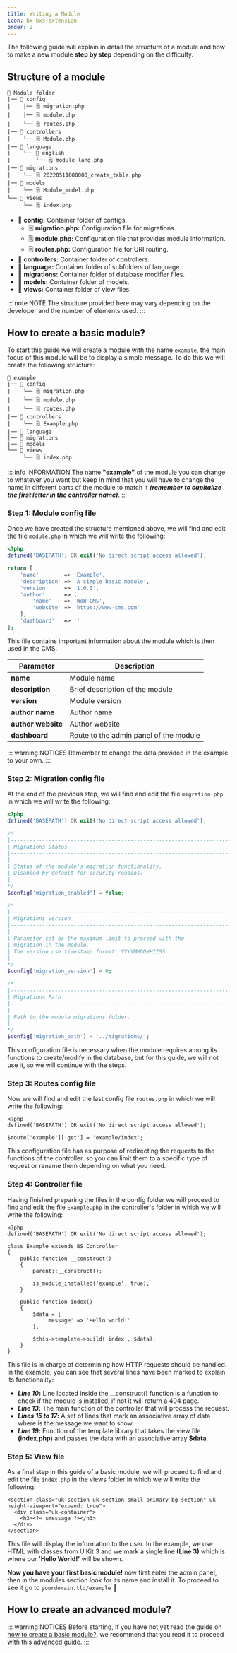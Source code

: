 ```yaml
---
title: Writing a Module
icon: bx bxs-extension
order: 2
---
```


The following guide will explain in detail the structure of a module and how to make a new module **step by step** depending on the difficulty.

## Structure of a module

```
📂 Module folder
|── 📂 config
|    |── 🗒️ migration.php
|    |── 🗒️ module.php
|    └── 🗒️ routes.php
|── 📂 controllers
|    └── 🗒️ Module.php
|── 📂 language
|    └── 📂 english
|        └── 🗒️ module_lang.php
|── 📂 migrations
|    └── 🗒️ 20220511000000_create_table.php
|── 📂 models
|    └── 🗒️ Module_model.php
└── 📂 views
     └── 🗒️ index.php
```

- 📂 **config:** Container folder of configs.
  - 🗒️ **migration.php:** Configuration file for migrations.
  - 🗒️ **module.php:** Configuration file that provides module information.
  - 🗒️ **routes.php:** Configuration file for URI routing.
- 📂 **controllers:** Container folder of controllers.
- 📂 **language:** Container folder of subfolders of language.
- 📂 **migrations:** Container folder of database modifier files.
- 📂 **models:** Container folder of models.
- 📂 **views:** Container folder of view files.

::: note NOTE
The structure provided here may vary depending on the developer and the number of elements used.
:::

## How to create a basic module?

To start this guide we will create a module with the name `example`, the main focus of this module will be to display a simple message. To do this we will create the following structure:

```
📂 example
|── 📂 config
|    └── 🗒️ migration.php
|    └── 🗒️ module.php
|    └── 🗒️ routes.php
|── 📂 controllers
|    └── 🗒️ Example.php
|── 📂 language
|── 📂 migrations
|── 📂 models
└── 📂 views
     └── 🗒️ index.php
```

::: info INFORMATION
The name **"example"** of the module you can change to whatever you want but keep in mind that you will have to change the name in different parts of the module to match it **_(remember to capitalize the first letter in the controller name)_**.
:::

### Step 1: Module config file

Once we have created the structure mentioned above, we will find and edit the file `module.php` in which we will write the following:

```php
<?php
defined('BASEPATH') OR exit('No direct script access allowed');

return [
    'name'        => 'Example',
    'description' => 'A simple basic module',
    'version'     => '1.0.0',
    'author'      => [
        'name'    => 'WoW-CMS',
        'website' => 'https://wow-cms.com'
    ],
    'dashboard'   => ''
];
```

This file contains important information about the module which is then used in the CMS.

| Parameter | Description |
| ------- | ------- |
| **name** | Module name |
| **description** | Brief description of the module |
| **version** | Module version |
| **author name** | Author name |
| **author website** | Author website |
| **dashboard** | Route to the admin panel of the module |

::: warning NOTICES
Remember to change the data provided in the example to your own.
:::

### Step 2: Migration config file

At the end of the previous step, we will find and edit the file `migration.php` in which we will write the following:

```php
<?php
defined('BASEPATH') OR exit('No direct script access allowed');

/*
|--------------------------------------------------------------------------
| Migrations Status
|--------------------------------------------------------------------------
|
| Status of the module's migration functionality. 
| Disabled by default for security reasons.
|
*/
$config['migration_enabled'] = false;

/*
|--------------------------------------------------------------------------
| Migrations Version
|--------------------------------------------------------------------------
|
| Parameter set as the maximum limit to proceed with the
| migration in the module.
| The version use timestamp format: YYYYMMDDHHIISS
|
*/
$config['migration_version'] = 0;

/*
|--------------------------------------------------------------------------
| Migrations Path
|--------------------------------------------------------------------------
|
| Path to the module migrations folder.
|
*/
$config['migration_path'] = '../migrations/';
```
This configuration file is necessary when the module requires among its functions to create/modify in the database, but for this guide, we will not use it, so we will continue with the steps.

### Step 3: Routes config file

Now we will find and edit the last config file `routes.php` in which we will write the following:

```php{4}
<?php
defined('BASEPATH') OR exit('No direct script access allowed');

$route['example']['get'] = 'example/index';
```

This configuration file has as purpose of redirecting the requests to the functions of the controller. so you can limit them to a specific type of request or rename them depending on what you need.

### Step 4: Controller file

Having finished preparing the files in the config folder we will proceed to find and edit the file `Example.php` in the controller's folder in which we will write the following:

```php{10,13,15-17,19}
<?php
defined('BASEPATH') OR exit('No direct script access allowed');

class Example extends BS_Controller
{
    public function __construct()
    {
        parent::__construct();

        is_module_installed('example', true);
    }

    public function index()
    {
        $data = [
            'message' => 'Hello world!'
        ];

        $this->template->build('index', $data);
    }
}
```

This file is in charge of determining how HTTP requests should be handled. In the example, you can see that several lines have been marked to explain its functionality:

- **_Line 10_:** Line located inside the \__construct() function is a function to check if the module is installed, if not it will return a 404 page.
- **_Line 13_:** The main function of the controller that will process the request.
- **_Lines 15 to 17_:** A set of lines that mark an associative array of data where is the message we want to show.
- **_Line 19_:** Function of the template library that takes the view file **(index.php)** and passes the data with an associative array **$data**.

### Step 5: View file

As a final step in this guide of a basic module, we will proceed to find and edit the file `index.php` in the views folder in which we will write the following:

```php{3}
<section class="uk-section uk-section-small primary-bg-section" uk-height-viewport="expand: true">
  <div class="uk-container">
    <h3><?= $message ?></h3>
  </div>
</section>
```

This file will display the information to the user. In the example, we use HTML with classes from UIKit 3 and we mark a single line **(Line 3)** which is where our **'Hello World!'** will be shown.

**Now you have your first basic module!** now first enter the admin panel, then in the modules section look for its name and install it. To proceed to see it go to `yourdomain.tld/example` :tada:

## How to create an advanced module?

::: warning NOTICES
Before starting, if you have not yet read the guide on [how to create a basic module?](../developer/module.md#how-to-create-a-basic-module), we recommend that you read it to proceed with this advanced guide.
:::
